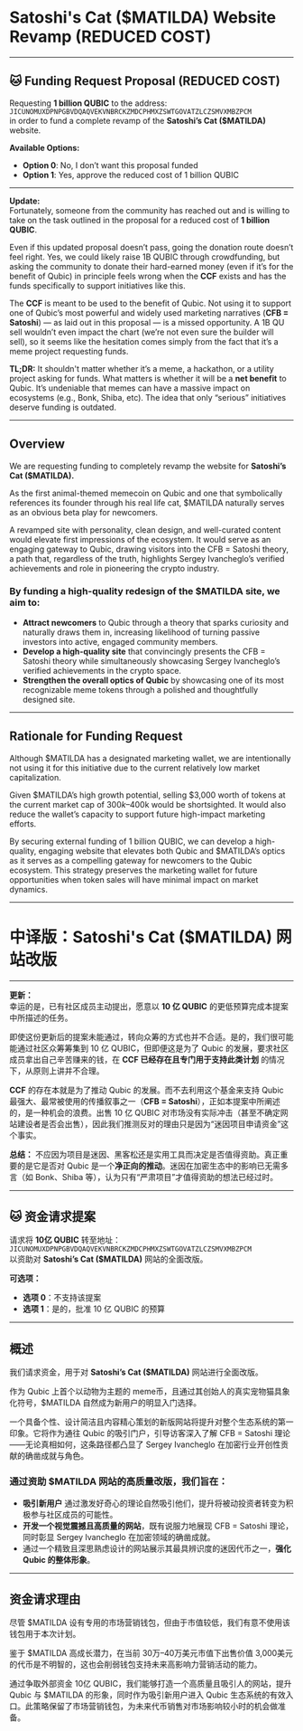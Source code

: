 # Satoshi's Cat ($MATILDA) Website Revamp (REDUCED COST)

---

## 🐱 Funding Request Proposal (REDUCED COST)

Requesting **1 billion QUBIC** to the address:  
`JICUNOMUXDPNPGBVDQAQVEKVNBRCKZMDCPHMXZSWTGOVATZLCZSMVXMBZPCM`  
in order to fund a complete revamp of the **Satoshi’s Cat ($MATILDA)** website.

**Available Options:**

- **Option 0**: No, I don’t want this proposal funded  
- **Option 1**: Yes, approve the reduced cost of 1 billion QUBIC

---

**Update:**  
Fortunately, someone from the community has reached out and is willing to take on the task outlined in the proposal for a reduced cost of **1 billion QUBIC**.

Even if this updated proposal doesn’t pass, going the donation route doesn’t feel right. Yes, we could likely raise 1B QUBIC through crowdfunding, but asking the community to donate their hard-earned money (even if it’s for the benefit of Qubic) in principle feels wrong when the **CCF** exists and has the funds specifically to support initiatives like this.

The **CCF** is meant to be used to the benefit of Qubic. Not using it to support one of Qubic’s most powerful and widely used marketing narratives (**CFB = Satoshi**) — as laid out in this proposal — is a missed opportunity. A 1B QU sell wouldn’t even impact the chart (we’re not even sure the builder will sell), so it seems like the hesitation comes simply from the fact that it’s a meme project requesting funds.

**TL;DR:** It shouldn't matter whether it’s a meme, a hackathon, or a utility project asking for funds. What matters is whether it will be a **net benefit** to Qubic. It’s undeniable that memes can have a massive impact on ecosystems (e.g., Bonk, Shiba, etc). The idea that only “serious” initiatives deserve funding is outdated.

---

## Overview

We are requesting funding to completely revamp the website for **Satoshi’s Cat ($MATILDA).**

As the first animal-themed memecoin on Qubic and one that symbolically references its founder through his real life cat, $MATILDA naturally serves as an obvious beta play for newcomers.

A revamped site with personality, clean design, and well-curated content would elevate first impressions of the ecosystem. It would serve as an engaging gateway to Qubic, drawing visitors into the CFB = Satoshi theory, a path that, regardless of the truth, highlights Sergey Ivancheglo’s verified achievements and role in pioneering the crypto industry. 

### By funding a high-quality redesign of the $MATILDA site, we aim to:

- **Attract newcomers** to Qubic through a theory that sparks curiosity and naturally draws them in, increasing likelihood of turning passive investors into active, engaged community members.  
- **Develop a high-quality site** that convincingly presents the CFB = Satoshi theory while simultaneously showcasing Sergey Ivancheglo’s verified achievements in the crypto space.  
- **Strengthen the overall optics of Qubic** by showcasing one of its most recognizable meme tokens through a polished and thoughtfully designed site.

---

## Rationale for Funding Request

Although $MATILDA has a designated marketing wallet, we are intentionally not using it for this initiative due to the current relatively low market capitalization. 

Given $MATILDA’s high growth potential, selling $3,000 worth of tokens at the current market cap of $300k–$400k would be shortsighted. It would also reduce the wallet’s capacity to support future high-impact marketing efforts.

By securing external funding of 1 billion QUBIC, we can develop a high-quality, engaging website that elevates both Qubic and $MATILDA’s optics as it serves as a compelling gateway for newcomers to the Qubic ecosystem. This strategy preserves the marketing wallet for future opportunities when token sales will have minimal impact on market dynamics.

---

# 中译版：Satoshi's Cat ($MATILDA) 网站改版

---

**更新：**  
幸运的是，已有社区成员主动提出，愿意以 **10 亿 QUBIC** 的更低预算完成本提案中所描述的任务。

即使这份更新后的提案未能通过，转向众筹的方式也并不合适。是的，我们很可能能通过社区众筹筹集到 10 亿 QUBIC，但即便这是为了 Qubic 的发展，要求社区成员拿出自己辛苦赚来的钱，在 **CCF 已经存在且专门用于支持此类计划** 的情况下，从原则上讲并不合理。

**CCF** 的存在本就是为了推动 Qubic 的发展。而不去利用这个基金来支持 Qubic 最强大、最常被使用的传播叙事之一（**CFB = Satoshi**），正如本提案中所阐述的，是一种机会的浪费。出售 10 亿 QUBIC 对市场没有实际冲击（甚至不确定网站建设者是否会出售），因此我们推测反对的理由只是因为“迷因项目申请资金”这个事实。

**总结：** 不应因为项目是迷因、黑客松还是实用工具而决定是否值得资助。真正重要的是它是否对 Qubic 是一个**净正向的推动**。迷因在加密生态中的影响已无需多言（如 Bonk、Shiba 等），认为只有“严肃项目”才值得资助的想法已经过时。

---

## 🐱 资金请求提案

请求将 **10亿 QUBIC** 转至地址：  
`JICUNOMUXDPNPGBVDQAQVEKVNBRCKZMDCPHMXZSWTGOVATZLCZSMVXMBZPCM`  
以资助对 **Satoshi’s Cat ($MATILDA)** 网站的全面改版。

**可选项：**

- **选项 0**：不支持该提案  
- **选项 1**：是的，批准 10 亿 QUBIC 的预算

---

## 概述

我们请求资金，用于对 **Satoshi’s Cat ($MATILDA)** 网站进行全面改版。

作为 Qubic 上首个以动物为主题的 meme币，且通过其创始人的真实宠物猫具象化符号，$MATILDA 自然成为新用户的明显入门选择。

一个具备个性、设计简洁且内容精心策划的新版网站将提升对整个生态系统的第一印象。它将作为通往 Qubic 的吸引门户，引导访客深入了解 CFB = Satoshi 理论——无论真相如何，这条路径都凸显了 Sergey Ivancheglo 在加密行业开创性贡献的确凿成就与角色。

### 通过资助 $MATILDA 网站的高质量改版，我们旨在：

- **吸引新用户** 通过激发好奇心的理论自然吸引他们，提升将被动投资者转变为积极参与社区成员的可能性。  
- **开发一个视觉震撼且高质量的网站**，既有说服力地展现 CFB = Satoshi 理论，同时彰显 Sergey Ivancheglo 在加密领域的确凿成就。  
- 通过一个精致且深思熟虑设计的网站展示其最具辨识度的迷因代币之一，**强化 Qubic 的整体形象**。

---

## 资金请求理由

尽管 $MATILDA 设有专用的市场营销钱包，但由于市值较低，我们有意不使用该钱包用于本次计划。

鉴于 $MATILDA 高成长潜力，在当前 30万–40万美元市值下出售价值 3,000美元的代币是不明智的，这也会削弱钱包支持未来高影响力营销活动的能力。

通过争取外部资金 10亿 QUBIC，我们能够打造一个高质量且吸引人的网站，提升 Qubic 与 $MATILDA 的形象，同时作为吸引新用户进入 Qubic 生态系统的有效入口。此策略保留了市场营销钱包，为未来代币销售对市场影响较小时的机会做准备。
